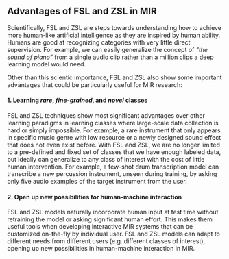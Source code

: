 ## Advantages of FSL and ZSL in MIR

Scientifically, FSL and ZSL are steps towards understanding how to achieve more human-like artificial intelligence as they are inspired by human ability. Humans are good at recognizing categories with very little direct supervision. For example, we can easily generalize the concept of *"the sound of piano”* from a single audio clip rather than a million clips a deep learning model would need. 

Other than this scientic importance, FSL and ZSL also show some important advantages that could be particularly useful for MIR research: 

#### 1. Learning *rare*, *fine-grained*, and *novel* classes
FSL and ZSL techniques show most significant advantages over other learning paradigms in learning classes where large-scale data collection is hard or simply impossible. For example, a rare instrument that only appears in specific music genre with low resource or a newly designed sound effect that does not even exist before. With FSL and ZSL, we are no longer limited to a pre-defined and fixed set of classes that we have enough labeled data, but ideally can generalize to any class of interest with the cost of little human intervention. For example, a few-shot drum transcription model can transcribe a new percussion instrument, unseen during training, by asking only five audio examples of the target instrument from the user. 

#### 2. Open up new possibilities for human-machine interaction
FSL and ZSL models naturally incorporate human input at test time without retraining the model or asking significant human effort. This makes them useful tools when developing interactive MIR systems that can be customized on-the-fly by individual user. FSL and ZSL models can adapt to different needs from different users (e.g. different classes of interest), opening up new possibilities in human-machine interaction in MIR.

